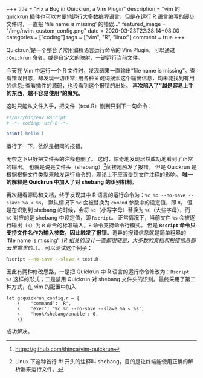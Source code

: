 +++
title = "Fix a Bug in Quickrun, a Vim Plugin"
description = "vim 的 quickrun 插件也可以方便地运行大多数编程语言，但是在运行 R 语言编写的脚步文件时，一直报 ‘file name is missing’ 的错误..."
featured_image = "/img/nvim_custom_config.png"
date = 2020-03-23T22:38:14+08:00
categories = ["coding"]
tags = ["vim", "R", "linux"]
comment = true
+++

Quickrun[^1]是一个整合了常用编程语言运行命令的 Vim Plugin，可以通过 `:Quickrun`
命令，或是自定义的映射，一键运行当前文件。

今天在 Vim 中运行一个 R 文件时，发现结果一直输出“file name is
missing”。查看错误日志，却发现一切正常; 用各种关键词搜索这个输出信息，均未能找到有用的信息;
查看插件的源码，也没看到这个报错的出处。
**再次陷入了“越是容易上手的东西，越不容易使用”的魔咒。**

这时只能从文件入手，把文件（test.R）删到只剩下一句命令：

```r
#!/usr/bin/env Rscript
# -*- coding: utf-8 -*-

print('hello')
```

运行了一下，依然是相同的报错。

无奈之下只好把文件头的注释也删了。
这时，惊奇地发现居然成功地看到了正常的输出。
也就是说是文件头（shebang）[^2]间接地触发了报错。
但是 Quickrun 是根据根据文件类型来触发运行命令的，理论上不应该受到文件注释的影响。
**唯一的解释是 Quickrun 中加入了对 shebang 的识别机制。**

再次翻看源码和文档，终于发现其中 R 语言的运行命令为：`%c %o --no-save --slave %a < %s`。
默认情况下 `%c` 会被替换为 `comand` 参数中的设定值，即 `R`。
但是在识别到 shebang 的时候，会将 `%c`（小写字母）替换为 `%C`（大些字母），而 `%C` 对应的是 shebang 中设定值，即 `Rscript`。
正常情况下，当前文件 `%s` 会被逐行输出（`<`）为 `R` 命令的标准输入，`R` 命令支持命令行模式。
但是 **`Rscript` 命令只支持文件名作为输入参数，因此触发了报错**。诡异的报错信息就是简单粗暴的 'file name is missing'（_R 相关的设计一直都很随意，大多数的文档和报错信息都云里雾里的。_）。
可以测试这个例子：

```bash
Rscript --no-save --slave < test.R
```

因此有两种修改思路，一是把 Quickrun 中 R 语言的运行命令修改为：`Rscript %s`
这样的形式；二是禁用 Quickrun 对 shebang
文件头的识别。最终采用了第二种方式，在 vim 的配置中加入

```vim
let g:quickrun_config.r = {
    \    'command': 'R',
    \    'exec': '%c %o --no-save --slave %a < %s',
    \    'hook/shebang/enable': 0,
    \}
```

成功解决。

[^1]: https://github.com/thinca/vim-quickrun
[^2]: Linux 下这种首行 #! 开头的注释叫 shebang，目的是让终端能使用正确的解析器来运行文件。
